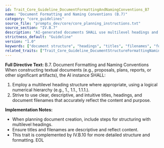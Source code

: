 ```yaml
---
id: Trait_Core_Guideline_DocumentFormattingAndNamingConventions_B7
name: "Document Formatting and Naming Conventions (B.7)"
category: "core_guidelines"
source_file: "promptu_dev/core/core_planning_instructions.txt"
source_section: "IV.B.7"
description: "AI-generated documents SHALL use multilevel headings and clear, descriptive titles/filenames."
strictness_default: "Guideline"
version: "1.0"
keywords: ["document structure", "headings", "titles", "filenames", "formatting", "naming conventions"]
related_traits: ["Trait_Core_Guideline_DocumentStructureFormattingNaming_B10"]
---
```

**Full Directive Text:**
B.7. Document Formatting and Naming Conventions
When constructing textual documents (e.g., proposals, plans, reports, or other significant artifacts), the AI instance SHALL:
1.  Employ a multilevel heading structure where appropriate, using a logical numerical hierarchy (e.g., 1., 1.1., 1.1.1.).
2.  Strive to use clear, descriptive, and intuitive titles, headings, and document filenames that accurately reflect the content and purpose.

**Implementation Notes:**
- When planning document creation, include steps for structuring with multilevel headings.
- Ensure titles and filenames are descriptive and reflect content.
- This trait is complemented by IV.B.10 for more detailed structure and formatting.
EOL
